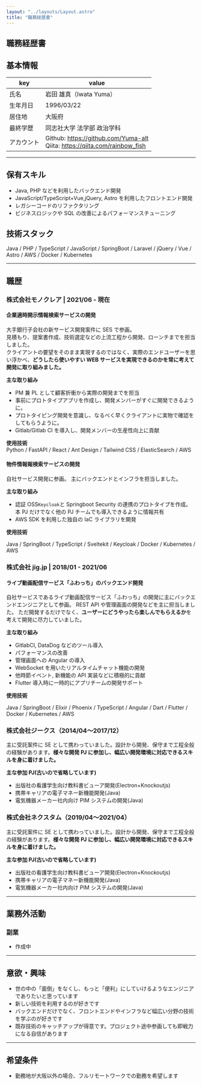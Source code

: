 ```yaml
---
layout: "../layouts/Layout.astro"
title: "職務経歴書"
---
```


<section>

# 職務経歴書

## 基本情報

| key        | value                                                                                                          |
| ---------- | -------------------------------------------------------------------------------------------------------------- |
| 氏名       | 岩田 雄真（Iwata Yuma）                                                                             |
| 生年月日   | 1996/03/22                                                                                                     |
| 居住地     | 大阪府                                                                                                         |
| 最終学歴   | 同志社大学 法学部 政治学科                                                              |
| アカウント | Github: https://github.com/Yuma-alt<br>Qiita: https://qiita.com/rainbow_fish |

---

## 保有スキル

- Java, PHP などを利用したバックエンド開発
- JavaScript/TypeScript+Vue,jQuery, Astro を利用したフロントエンド開発
- レガシーコードのリファクタリング
- ビジネスロジックや SQL の改善によるパフォーマンスチューニング

## 技術スタック

Java / PHP / TypeScript / JavaScript / SpringBoot / Laravel / jQuery / Vue / Astro / AWS / Docker / Kubernetes

</section>

---

<section>

## 職歴

### 株式会社モノクレア | 2021/06 - 現在

#### 企業適時開示情報検索サービスの開発

大手銀行子会社の新サービス開発案件に SES で参画。  
見積もり、提案書作成、技術選定などの上流工程から開発、ローンチまでを担当しました。  
クライアントの要望をそのまま実現するのではなく、実際のエンドユーザーを思い浮かべ、**どうしたら使いやすい WEB サービスを実現できるのかを常に考えて開発に取り組みました。**

**主な取り組み**

- PM 兼 PL として顧客折衝から実際の開発までを担当
- 事前にプロトタイプアプリを作成し、開発メンバーがすぐに開発できるように。
- プロトタイピング開発を意識し、なるべく早くクライアントに実物で確認をしてもらうように。
- Gitlab/Gitlab CI を導入し、開発メンバーの生産性向上に貢献

**使用技術**  
 Python / FastAPI / React / Ant Design / Tailwind CSS / ElasticSearch / AWS

#### 物件情報報検索サービスの開発

自社サービス開発に参画。
主にバックエンドとインフラを担当しました。

**主な取り組み**

- 認証 OSS`Keycloak`と Springboot Security の連携のプロトタイプを作成。本 PJ だけでなく他の PJ チームでも導入できるように情報共有
- AWS SDK を利用した独自の IaC ライブラリを開発

**使用技術**

Java / SpringBoot / TypeScript / Sveltekit / Keycloak / Docker / Kubernetes / AWS

### 株式会社 jig.jp | 2018/01 - 2021/06

#### ライブ動画配信サービス「ふわっち」のバックエンド開発

自社サービスであるライブ動画配信サービス「ふわっち」の開発に主にバックエンドエンジニアとして参画。
REST API や管理画面の開発などを主に担当しました。
ただ開発するだけでなく、**ユーザーにどうやったら楽しんでもらえるか**を考えて開発に尽力していました。

**主な取り組み**

- GitlabCI, DataDog などのツール導入
- パフォーマンスの改善
- 管理画面への Angular の導入
- WebSocket を用いたリアルタイムチャット機能の開発
- 他時節イベント, 新機能の API 実装などに積極的に貢献
- Flutter 導入時に一時的にアプリチームの開発サポート

**使用技術**

Java / SpringBoot / Elixir / Phoenix / TypeScript / Angular / Dart / Flutter / Docker / Kubernetes / AWS

### 株式会社ジークス（2014/04〜2017/12）

主に受託案件に SE として携わっていました。設計から開発、保守まで工程全般の経験があります。**様々な開発 PJ に参加し、幅広い開発環境に対応できるスキルを身に着けました。**

**主な参加 PJ(古いので省略しています)**

- 出版社の看護学生向け教科書ビューア開発(Electron+Knockoutjs)
- 携帯キャリアの電子マネー新機能開発(Java)
- 電気機器メーカー社内向け PIM システムの開発(Java)

### 株式会社ネクスタム（2019/04〜2021/04）

主に受託案件に SE として携わっていました。設計から開発、保守まで工程全般の経験があります。**様々な開発 PJ に参加し、幅広い開発環境に対応できるスキルを身に着けました。**

**主な参加 PJ(古いので省略しています)**

- 出版社の看護学生向け教科書ビューア開発(Electron+Knockoutjs)
- 携帯キャリアの電子マネー新機能開発(Java)
- 電気機器メーカー社内向け PIM システムの開発(Java)

</section>

---

<section>

## 業務外活動

### 副業

- 作成中

---

## 意欲・興味

- 世の中の「面倒」をなくし、もっと「便利」にしていけるようなエンジニアでありたいと思っています
- 新しい技術を利用するのが好きです
- バックエンドだけでなく、フロントエンドやインフラなど幅広い分野の技術を学ぶのが好きです
- 既存技術のキャッチアップが得意です。プロジェクト途中参画しても即戦力になる自信があります

---

## 希望条件

- 勤務地が大阪以外の場合、フルリモートワークでの勤務を希望します

</section>
